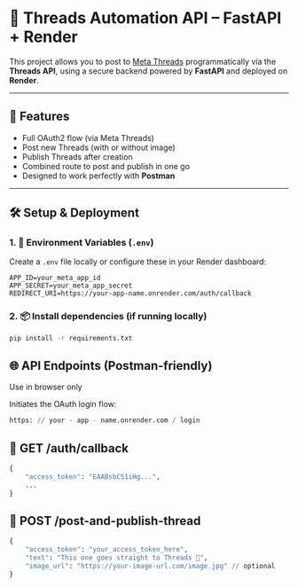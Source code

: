 # 🧵 Threads Automation API – FastAPI + Render

This project allows you to post to [Meta Threads](https://www.threads.net) programmatically via the **Threads API**,
using a secure backend powered by **FastAPI** and deployed on **Render**.

---

## 🚀 Features

- Full OAuth2 flow (via Meta Threads)
- Post new Threads (with or without image)
- Publish Threads after creation
- Combined route to post and publish in one go
- Designed to work perfectly with **Postman**

---

## 🛠️ Setup & Deployment

### 1. 🧰 Environment Variables (`.env`)

Create a `.env` file locally or configure these in your Render dashboard:

```env
APP_ID=your_meta_app_id
APP_SECRET=your_meta_app_secret
REDIRECT_URI=https://your-app-name.onrender.com/auth/callback
```

### 2. 📦 Install dependencies (if running locally)

```bash
pip install -r requirements.txt
```

## 🌐 API Endpoints (Postman-friendly)

Use in browser only

Initiates the OAuth login flow:

```python
https: // your - app - name.onrender.com / login
```

## 🔄 GET /auth/callback

```python
{
    "access_token": "EAABsbCS1iHg...",
    ...
}
```

## 🔁 POST /post-and-publish-thread

```python
{
    "access_token": "your_access_token_here",
    "text": "This one goes straight to Threads 🚀",
    "image_url": "https://your-image-url.com/image.jpg" // optional
}
```
